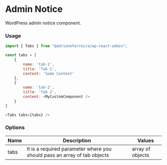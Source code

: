 # Admin Notice

WordPress admin notice component.

### Usage

```javascript
import { Tabs } from "@adrianoferreira/wp-react-admin";

const tabs = [
	{
		name: 'tab-1',
		title: 'Tab 1',
		content: 'Some Content'
	},
	{
  		name: 'tab-2',
  		title: 'Tab 2',
  		content: <MyCustomComponent />
  	}
]

<Tabs tabs={tabs} />
```

### Options

| Name | Description | Values |
|---| --- | --- |
|  tabs | It is a required parameter where you should pass an array of tab objects | array of objects |